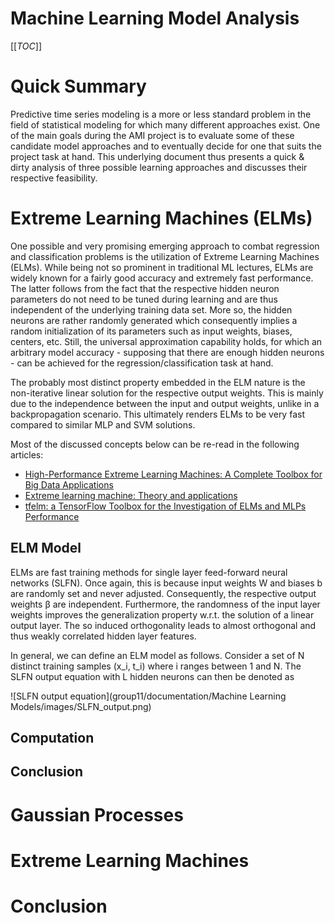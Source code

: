 # Machine Learning Model Analysis
[[_TOC_]]

# Quick Summary
Predictive time series modeling is a more or less standard problem in the field of statistical modeling for which many different approaches exist. One of the main goals during the AMI project is to evaluate some of these candidate model approaches and to eventually decide for one that suits the project task at hand. This underlying document thus presents a quick & dirty analysis of three possible learning approaches and discusses their respective feasibility.  

# Extreme Learning Machines (ELMs)

One possible and very promising emerging approach to combat regression and classification problems is the utilization of Extreme Learning Machines (ELMs). While being not so prominent in traditional ML lectures, ELMs are widely known for a fairly good accuracy and extremely fast performance. The latter follows from the fact that the respective hidden neuron parameters do not need to be tuned during learning and are thus independent of the underlying training data set. More so, the hidden neurons are rather randomly generated which consequently implies a random initialization of its parameters such as input weights, biases, centers, etc. Still, the universal approximation capability holds, for which an arbitrary model accuracy - supposing that there are enough hidden neurons - can be achieved for the regression/classification task at hand.

The probably most distinct property embedded in the ELM nature is the non-iterative linear solution for the respective output weights. This is mainly due to the independence between the input and output weights, unlike in a backpropagation scenario. This ultimately renders ELMs to be very fast compared to similar MLP and SVM solutions. 

Most of the discussed concepts below can be re-read in the following articles: 
* [High-Performance Extreme Learning Machines:
A Complete Toolbox for Big Data Applications](https://ieeexplore.ieee.org/stamp/stamp.jsp?arnumber=7140733) 
* [Extreme learning machine: Theory and applications](http://www.di.unito.it/~cancelli/retineu11_12/ELM-NC-2006.pdf) 
* [tfelm: a TensorFlow Toolbox for the Investigation of ELMs and
MLPs Performance](https://csce.ucmss.com/cr/books/2018/LFS/CSREA2018/ICA4128.pdf) 

## ELM Model
ELMs are fast training methods for single layer feed-forward neural networks (SLFN). Once again, this is because input weights W and biases b are randomly set and never adjusted. Consequently, the respective output weights β are independent. Furthermore, the randomness of the input layer weights improves the generalization property w.r.t. the solution of a linear output layer. The so induced orthogonality leads to almost orthogonal and thus weakly correlated hidden layer features. 

In general, we can define an ELM model as follows. Consider a set of N distinct training samples (x_i, t_i) where i ranges between 1 and N. The SLFN output equation with L hidden neurons can then be denoted as

![SLFN output equation](group11/documentation/Machine Learning Models/images/SLFN_output.png)


## Computation

## Conclusion

# Gaussian Processes

# Extreme Learning Machines

# Conclusion
